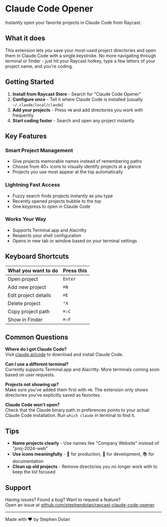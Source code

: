 # Claude Code Opener

Instantly open your favorite projects in Claude Code from Raycast.

## What it does

This extension lets you save your most-used project directories and open them in Claude Code with a single keystroke. No more navigating through terminal or finder - just hit your Raycast hotkey, type a few letters of your project name, and you're coding.

## Getting Started

1. **Install from Raycast Store** - Search for "Claude Code Opener"
2. **Configure once** - Tell it where Claude Code is installed (usually `~/.claude/local/claude`)
3. **Add your projects** - Press `⌘N` and add directories you work with frequently
4. **Start coding faster** - Search and open any project instantly

## Key Features

### Smart Project Management
- Give projects memorable names instead of remembering paths
- Choose from 40+ icons to visually identify projects at a glance
- Projects you use most appear at the top automatically

### Lightning Fast Access
- Fuzzy search finds projects instantly as you type
- Recently opened projects bubble to the top
- One keypress to open in Claude Code

### Works Your Way
- Supports Terminal.app and Alacritty
- Respects your shell configuration
- Opens in new tab or window based on your terminal settings

## Keyboard Shortcuts

| What you want to do | Press this |
|---------------------|------------|
| Open project | `Enter` |
| Add new project | `⌘N` |
| Edit project details | `⌘E` |
| Delete project | `⌃X` |
| Copy project path | `⌘⇧C` |
| Show in Finder | `⌘⇧F` |

## Common Questions

**Where do I get Claude Code?**  
Visit [claude.ai/code](https://claude.ai/code) to download and install Claude Code.

**Can I use a different terminal?**  
Currently supports Terminal.app and Alacritty. More terminals coming soon based on user requests.

**Projects not showing up?**  
Make sure you've added them first with `⌘N`. The extension only shows directories you've explicitly saved as favorites.

**Claude Code won't open?**  
Check that the Claude binary path in preferences points to your actual Claude Code installation. Run `which claude` in terminal to find it.

## Tips

- **Name projects clearly** - Use names like "Company Website" instead of "proj-2024-web"
- **Use icons meaningfully** - 🚀 for production, 🔨 for development, 📚 for documentation
- **Clean up old projects** - Remove directories you no longer work with to keep the list focused

## Support

Having issues? Found a bug? Want to request a feature?  
Open an issue at [github.com/stephendolan/raycast-claude-code-opener](https://github.com/stephendolan/raycast-claude-code-opener)

---

Made with ❤️ by Stephen Dolan